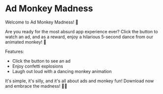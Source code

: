 # Ad Monkey Madness

Welcome to Ad Monkey Madness! 🎉

Are you ready for the most absurd app experience ever? Click the button to watch an ad, and as a reward, enjoy a hilarious 5-second dance from our animated monkey! 🎊

Features:
- Click the button to see an ad
- Enjoy confetti explosions
- Laugh out loud with a dancing monkey animation

It's simple, it's silly, and it's all about ads and monkey fun! Download now and embrace the madness! 🐒🎉
